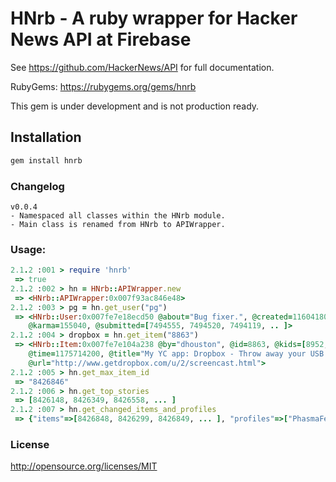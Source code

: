# HNrb - A ruby wrapper for Hacker News API at Firebase

See https://github.com/HackerNews/API for full documentation.

RubyGems: https://rubygems.org/gems/hnrb

This gem is under development and is not production ready.

## Installation

```sh
gem install hnrb
```

### Changelog

```
v0.0.4
- Namespaced all classes within the HNrb module.
- Main class is renamed from HNrb to APIWrapper.
```

### Usage:

```rb
2.1.2 :001 > require 'hnrb'
 => true
2.1.2 :002 > hn = HNrb::APIWrapper.new
 => <HNrb::APIWrapper:0x007f93ac846e48>
2.1.2 :003 > pg = hn.get_user("pg")
 => <HNrb::User:0x007fe7e18ecd50 @about="Bug fixer.", @created=1160418092, @delay=2, @id="pg",
    @karma=155040, @submitted=[7494555, 7494520, 7494119, .. ]>
2.1.2 :004 > dropbox = hn.get_item("8863")
 => <HNrb::Item:0x007fe7e104a238 @by="dhouston", @id=8863, @kids=[8952, 9224, ... ], @score=111,
    @time=1175714200, @title="My YC app: Dropbox - Throw away your USB drive", @type="story",
    @url="http://www.getdropbox.com/u/2/screencast.html">
2.1.2 :005 > hn.get_max_item_id
 => "8426846"
2.1.2 :006 > hn.get_top_stories
 => [8426148, 8426349, 8426558, ... ]
2.1.2 :007 > hn.get_changed_items_and_profiles
 => {"items"=>[8426848, 8426299, 8426849, ... ], "profiles"=>["PhasmaFelis", "roldie", "Chirael", ... ]}
```

### License

http://opensource.org/licenses/MIT
